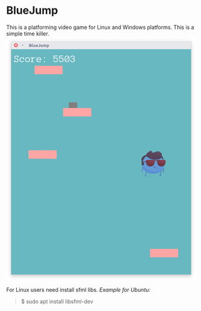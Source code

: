 # BlueJump
This is a platforming video game for Linux and Windows platforms. This is a simple time killer.
![Game Screenshot](https://github.com/Zivit/BlueJump/blob/master/screenshot.png)

For Linux users need install sfml libs.
*Example for Ubuntu:* 

>$ sudo apt install libsfml-dev
